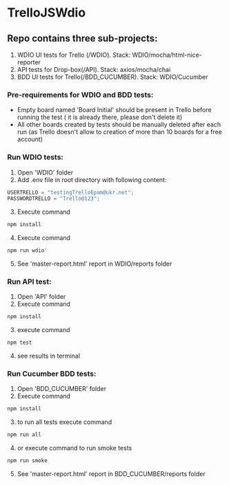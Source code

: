# TrelloJSWdio

<h2> Repo contains three sub-projects:</h2>

1. WDIO UI tests for Trello (/WDIO). Stack: WDIO/mocha/html-nice-reporter
2. API tests for Drop-box(/API). Stack: axios/mocha/chai
3. BDD UI tests for Trello(/BDD_CUCUMBER). Stack: WDIO/Cucumber

<h3>Pre-requirements for WDIO and BDD tests:</h3>

- Empty board named 'Board Initial' should be present in Trello before running the test ( it is already there, please don't delete it)
- All other boards created by tests should be manually deleted after each run (as Trello doesn't allow to creation of more than 10 boards for a free account)

<h3>Run WDIO tests:</h3>

1. Open 'WDIO' folder
2. Add .env file in root directory with following content:

```javascript
USERTRELLO = "testingTrelloEpam@ukr.net";
PASSWORDTRELLO = "Trello@123";
```

3. Execute command

```bash
npm install
```

4. Execute command

```bash
npm run wdio'
```

5. See 'master-report.html' report in WDIO/reports folder

<h3>Run API test:</h3>

1. Open 'API' folder
2. Execute command

```bash
npm install
```

3. execute command

```bash
npm test
```

4. see results in terminal

<h3>Run Cucumber BDD tests:</h3>

1. Open 'BDD_CUCUMBER' folder
2. Execute command

```bash
npm install
```

3.  to run all tests execute command

```bash
npm run all
```

4. or execute command to run smoke tests

```bash
npm run smoke
```

5. See 'master-report.html' report in BDD_CUCUMBER/reports folder
